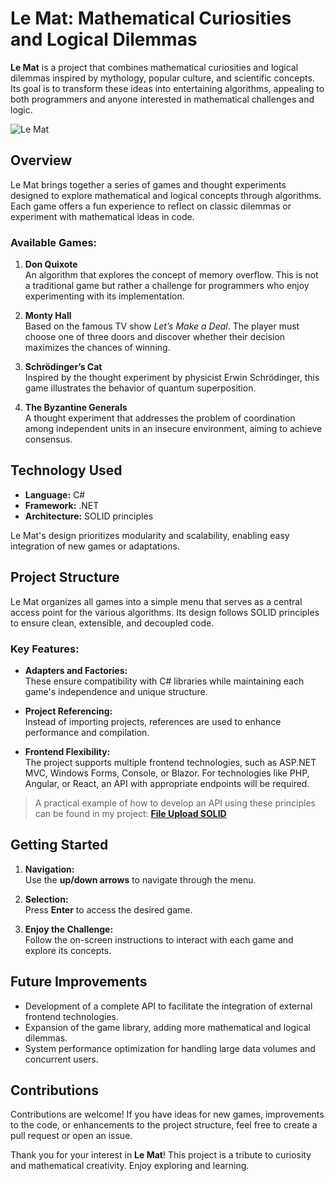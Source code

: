 # Le Mat: Mathematical Curiosities and Logical Dilemmas
**Le Mat** is a project that combines mathematical curiosities and logical dilemmas inspired by mythology, popular culture, and scientific concepts. Its goal is to transform these ideas into entertaining algorithms, appealing to both programmers and anyone interested in mathematical challenges and logic.

![Le Mat](img/Le_Mat.jpg)

## **Overview**

Le Mat brings together a series of games and thought experiments designed to explore mathematical and logical concepts through algorithms. Each game offers a fun experience to reflect on classic dilemmas or experiment with mathematical ideas in code.  

### Available Games:

1. **Don Quixote**  
   An algorithm that explores the concept of memory overflow. This is not a traditional game but rather a challenge for programmers who enjoy experimenting with its implementation.

2. **Monty Hall**  
   Based on the famous TV show *Let’s Make a Deal*. The player must choose one of three doors and discover whether their decision maximizes the chances of winning.

3. **Schrödinger’s Cat**  
   Inspired by the thought experiment by physicist Erwin Schrödinger, this game illustrates the behavior of quantum superposition.

4. **The Byzantine Generals**  
   A thought experiment that addresses the problem of coordination among independent units in an insecure environment, aiming to achieve consensus.

## **Technology Used**

- **Language:** C#  
- **Framework:** .NET  
- **Architecture:** SOLID principles  

Le Mat's design prioritizes modularity and scalability, enabling easy integration of new games or adaptations.

## **Project Structure**

Le Mat organizes all games into a simple menu that serves as a central access point for the various algorithms. Its design follows SOLID principles to ensure clean, extensible, and decoupled code.

### Key Features:
- **Adapters and Factories:**  
  These ensure compatibility with C# libraries while maintaining each game's independence and unique structure.
  
- **Project Referencing:**  
  Instead of importing projects, references are used to enhance performance and compilation.

- **Frontend Flexibility:**  
  The project supports multiple frontend technologies, such as ASP.NET MVC, Windows Forms, Console, or Blazor. For technologies like PHP, Angular, or React, an API with appropriate endpoints will be required.

> A practical example of how to develop an API using these principles can be found in my project: [**File Upload SOLID**](https://github.com/provca/SOLID_FileUploadSample)

## **Getting Started**

1. **Navigation:**  
   Use the **up/down arrows** to navigate through the menu.  

2. **Selection:**  
   Press **Enter** to access the desired game.  

3. **Enjoy the Challenge:**  
   Follow the on-screen instructions to interact with each game and explore its concepts.

## **Future Improvements**

- Development of a complete API to facilitate the integration of external frontend technologies.  
- Expansion of the game library, adding more mathematical and logical dilemmas.  
- System performance optimization for handling large data volumes and concurrent users.

## **Contributions**

Contributions are welcome! If you have ideas for new games, improvements to the code, or enhancements to the project structure, feel free to create a pull request or open an issue.

Thank you for your interest in **Le Mat**! This project is a tribute to curiosity and mathematical creativity. Enjoy exploring and learning.